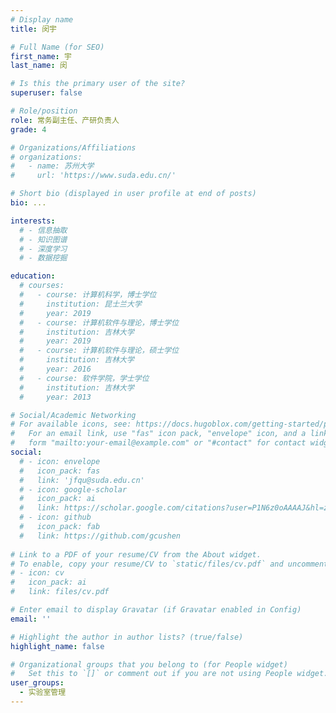 ```yaml
---
# Display name
title: 闵宇

# Full Name (for SEO)
first_name: 宇
last_name: 闵

# Is this the primary user of the site?
superuser: false

# Role/position
role: 常务副主任、产研负责人
grade: 4

# Organizations/Affiliations
# organizations:
#   - name: 苏州大学
#     url: 'https://www.suda.edu.cn/'

# Short bio (displayed in user profile at end of posts)
bio: ...

interests:
  # - 信息抽取
  # - 知识图谱
  # - 深度学习
  # - 数据挖掘

education:
  # courses:
  #   - course: 计算机科学，博士学位
  #     institution: 昆士兰大学
  #     year: 2019
  #   - course: 计算机软件与理论，博士学位
  #     institution: 吉林大学
  #     year: 2019
  #   - course: 计算机软件与理论，硕士学位
  #     institution: 吉林大学
  #     year: 2016
  #   - course: 软件学院，学士学位
  #     institution: 吉林大学
  #     year: 2013

# Social/Academic Networking
# For available icons, see: https://docs.hugoblox.com/getting-started/page-builder/#icons
#   For an email link, use "fas" icon pack, "envelope" icon, and a link in the
#   form "mailto:your-email@example.com" or "#contact" for contact widget.
social:
  # - icon: envelope
  #   icon_pack: fas
  #   link: 'jfqu@suda.edu.cn'
  # - icon: google-scholar
  #   icon_pack: ai
  #   link: https://scholar.google.com/citations?user=P1N6z0oAAAAJ&hl=zh-CN&oi=ao
  # - icon: github
  #   icon_pack: fab
  #   link: https://github.com/gcushen
  
# Link to a PDF of your resume/CV from the About widget.
# To enable, copy your resume/CV to `static/files/cv.pdf` and uncomment the lines below.
# - icon: cv
#   icon_pack: ai
#   link: files/cv.pdf

# Enter email to display Gravatar (if Gravatar enabled in Config)
email: ''

# Highlight the author in author lists? (true/false)
highlight_name: false

# Organizational groups that you belong to (for People widget)
#   Set this to `[]` or comment out if you are not using People widget.
user_groups:
  - 实验室管理
---
```


